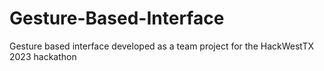 # Gesture-Based-Interface
Gesture based interface developed as a team project for the HackWestTX 2023 hackathon
